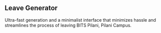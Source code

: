 ## Leave Generator
Ultra-fast generation and a minimalist interface that minimizes hassle and streamlines the process of leaving BITS Pilani, Pilani Campus.
